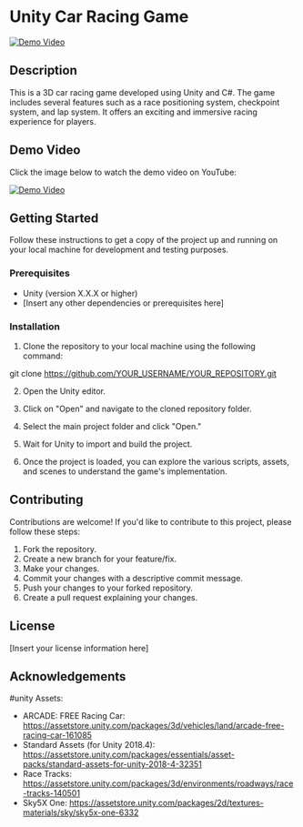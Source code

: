 # Unity Car Racing Game

[![Demo Video](https://img.youtube.com/vi/ki0UdfLxajk/0.jpg)](https://www.youtube.com/watch?v=ki0UdfLxajk)

## Description
This is a 3D car racing game developed using Unity and C#. The game includes several features such as a race positioning system, checkpoint system, and lap system. It offers an exciting and immersive racing experience for players.

## Demo Video
Click the image below to watch the demo video on YouTube:

[![Demo Video](https://img.youtube.com/vi/ki0UdfLxajk/0.jpg)](https://www.youtube.com/watch?v=ki0UdfLxajk)

## Getting Started
Follow these instructions to get a copy of the project up and running on your local machine for development and testing purposes.

### Prerequisites
- Unity (version X.X.X or higher)
- [Insert any other dependencies or prerequisites here]

### Installation
1. Clone the repository to your local machine using the following command:

git clone https://github.com/YOUR_USERNAME/YOUR_REPOSITORY.git

2. Open the Unity editor.

3. Click on "Open" and navigate to the cloned repository folder.

4. Select the main project folder and click "Open."

5. Wait for Unity to import and build the project.

6. Once the project is loaded, you can explore the various scripts, assets, and scenes to understand the game's implementation.

## Contributing
Contributions are welcome! If you'd like to contribute to this project, please follow these steps:

1. Fork the repository.
2. Create a new branch for your feature/fix.
3. Make your changes.
4. Commit your changes with a descriptive commit message.
5. Push your changes to your forked repository.
6. Create a pull request explaining your changes.

## License
[Insert your license information here]

## Acknowledgements
#unity Assets:
- ARCADE: FREE Racing Car:
https://assetstore.unity.com/packages/3d/vehicles/land/arcade-free-racing-car-161085
- Standard Assets (for Unity 2018.4):
https://assetstore.unity.com/packages/essentials/asset-packs/standard-assets-for-unity-2018-4-32351
- Race Tracks:
https://assetstore.unity.com/packages/3d/environments/roadways/race-tracks-140501
- Sky5X One:
https://assetstore.unity.com/packages/2d/textures-materials/sky/sky5x-one-6332

